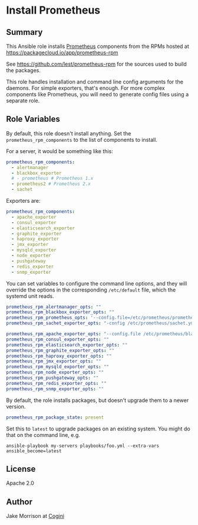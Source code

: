 # Install Prometheus

## Summary

This Ansible role installs [Prometheus](http://prometheus.io/) components from the RPMs hosted at
https://packagecloud.io/app/prometheus-rpm

See https://github.com/lest/prometheus-rpm for the sources used to build the
packages.

This role handles installation and command line config arguments for the daemons.
For simple exporters, that's enough. For more complex components like Prometheus,
you will need to generate config files using a separate role. 

## Role Variables

By default, this role doesn't install anything. Set the `prometheus_rpm_components` to
the list of components to install.

For a server, it would be something like this:

``` yaml
prometheus_rpm_components:
  - alertmanager
  - blackbox_exporter
  # - prometheus # Prometheus 1.x
  - prometheus2 # Prometheus 2.x
  - sachet
```

Exporters are:

``` yaml
prometheus_rpm_components:
  - apache_exporter
  - consul_exporter
  - elasticsearch_exporter
  - graphite_exporter
  - haproxy_exporter
  - jmx_exporter
  - mysqld_exporter
  - node_exporter
  - pushgateway
  - redis_exporter
  - snmp_exporter
```

You can set variables to configure the command line options, and they will override the options
in the corresponding `/etc/default` file, which the systemd unit reads. 

``` yaml
prometheus_rpm_alertmanager_opts: ""
prometheus_rpm_blackbox_exporter_opts: ""
prometheus_rpm_prometheus_opts: '--config.file=/etc/prometheus/prometheus.yml --storage.tsdb.path=/var/lib/prometheus/data'
prometheus_rpm_sachet_exporter_opts: "-config /etc/prometheus/sachet.yml"

prometheus_rpm_apache_exporter_opts: "--config.file /etc/prometheus/blackbox.yml"
prometheus_rpm_consul_exporter_opts: ""
prometheus_rpm_elasticsearch_exporter_opts: ""
prometheus_rpm_graphite_exporter_opts: ""
prometheus_rpm_haproxy_exporter_opts: ""
prometheus_rpm_jmx_exporter_opts: ""
prometheus_rpm_mysqld_exporter_opts: ""
prometheus_rpm_node_exporter_opts: ""
prometheus_rpm_pushgateway_opts: ""
prometheus_rpm_redis_exporter_opts: ""
prometheus_rpm_snmp_exporter_opts: ""
```

By default, the role installs packages, but doesn't upgrade them
to a newer version.

``` yaml
prometheus_rpm_package_state: present
```

Set this to `latest` to upgrade packages on an existing system.
You might do that on the command line, e.g.

```shell
ansible-playbook my-servers playbooks/foo.yml --extra-vars ansible_become=latest
```

## License

Apache 2.0

## Author

Jake Morrison at [Cogini](http://www.cogini.com/)
